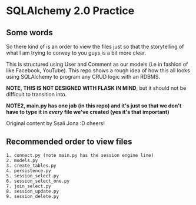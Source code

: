 # SQLAlchemy 2.0 Practice

## Some words

So there kind of is an order to view the files just so that the storytelling of what I am trying to convey to you guys is a bit more clear.

This is structured using User and Comment as our models (i.e in fashion of like Facebook, YouTube).
This repo shows a rough idea of how this all looks using SQLAlchemy to program any CRUD logic with an RDBMS.

**NOTE, THIS IS NOT DESIGNED WITH FLASK IN MIND**, but it should not be difficult to transition into.

**NOTE2, main.py has one job (in this repo) and it's just so that we don't have to type it in ***every*** file we've created (yes it's that important)**  

Original content by Ssali Jona :D cheers!

## Recommended order to view files

    1. connect.py (note main.py has the session engine line)
    2. models.py
    3. create_tables.py
    4. persistence.py
    5. session_select.py
    6. session_select_one.py
    7. join_select.py
    8. session_update.py
    9. session_delete.py